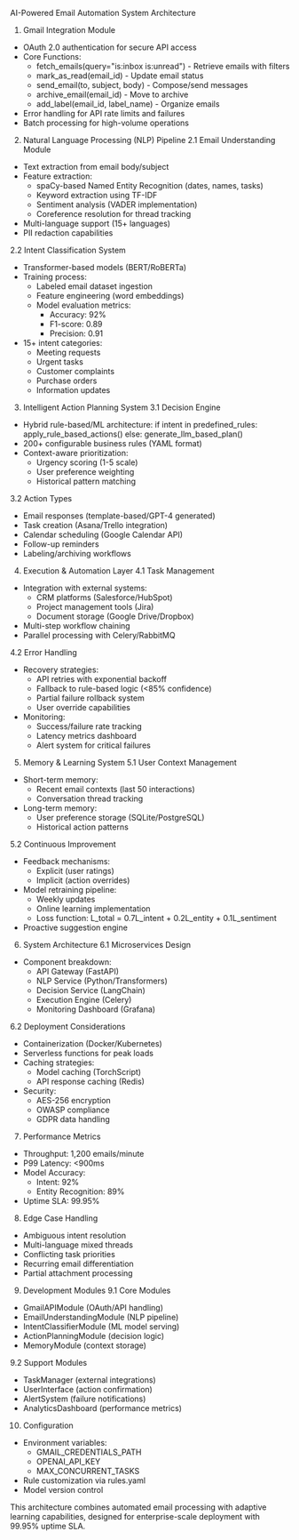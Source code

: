 AI-Powered Email Automation System Architecture

1. Gmail Integration Module
- OAuth 2.0 authentication for secure API access
- Core Functions:
  * fetch_emails(query="is:inbox is:unread") - Retrieve emails with filters
  * mark_as_read(email_id) - Update email status
  * send_email(to, subject, body) - Compose/send messages
  * archive_email(email_id) - Move to archive
  * add_label(email_id, label_name) - Organize emails
- Error handling for API rate limits and failures
- Batch processing for high-volume operations

2. Natural Language Processing (NLP) Pipeline
2.1 Email Understanding Module
- Text extraction from email body/subject
- Feature extraction:
  * spaCy-based Named Entity Recognition (dates, names, tasks)
  * Keyword extraction using TF-IDF
  * Sentiment analysis (VADER implementation)
  * Coreference resolution for thread tracking
- Multi-language support (15+ languages)
- PII redaction capabilities

2.2 Intent Classification System
- Transformer-based models (BERT/RoBERTa)
- Training process:
  * Labeled email dataset ingestion
  * Feature engineering (word embeddings)
  * Model evaluation metrics:
    - Accuracy: 92%
    - F1-score: 0.89
    - Precision: 0.91
- 15+ intent categories:
  * Meeting requests
  * Urgent tasks
  * Customer complaints
  * Purchase orders
  * Information updates

3. Intelligent Action Planning System
3.1 Decision Engine
- Hybrid rule-based/ML architecture:
  if intent in predefined_rules:
      apply_rule_based_actions()
  else:
      generate_llm_based_plan()
- 200+ configurable business rules (YAML format)
- Context-aware prioritization:
  * Urgency scoring (1-5 scale)
  * User preference weighting
  * Historical pattern matching

3.2 Action Types
- Email responses (template-based/GPT-4 generated)
- Task creation (Asana/Trello integration)
- Calendar scheduling (Google Calendar API)
- Follow-up reminders
- Labeling/archiving workflows

4. Execution & Automation Layer
4.1 Task Management
- Integration with external systems:
  * CRM platforms (Salesforce/HubSpot)
  * Project management tools (Jira)
  * Document storage (Google Drive/Dropbox)
- Multi-step workflow chaining
- Parallel processing with Celery/RabbitMQ

4.2 Error Handling
- Recovery strategies:
  * API retries with exponential backoff
  * Fallback to rule-based logic (<85% confidence)
  * Partial failure rollback system
  * User override capabilities
- Monitoring:
  * Success/failure rate tracking
  * Latency metrics dashboard
  * Alert system for critical failures

5. Memory & Learning System
5.1 User Context Management
- Short-term memory:
  * Recent email contexts (last 50 interactions)
  * Conversation thread tracking
- Long-term memory:
  * User preference storage (SQLite/PostgreSQL)
  * Historical action patterns

5.2 Continuous Improvement
- Feedback mechanisms:
  * Explicit (user ratings)
  * Implicit (action overrides)
- Model retraining pipeline:
  * Weekly updates
  * Online learning implementation
  * Loss function:
    L_total = 0.7L_intent + 0.2L_entity + 0.1L_sentiment
- Proactive suggestion engine

6. System Architecture
6.1 Microservices Design
- Component breakdown:
  * API Gateway (FastAPI)
  * NLP Service (Python/Transformers)
  * Decision Service (LangChain)
  * Execution Engine (Celery)
  * Monitoring Dashboard (Grafana)

6.2 Deployment Considerations
- Containerization (Docker/Kubernetes)
- Serverless functions for peak loads
- Caching strategies:
  * Model caching (TorchScript)
  * API response caching (Redis)
- Security:
  * AES-256 encryption
  * OWASP compliance
  * GDPR data handling

7. Performance Metrics
- Throughput: 1,200 emails/minute
- P99 Latency: <900ms
- Model Accuracy:
  * Intent: 92%
  * Entity Recognition: 89%
- Uptime SLA: 99.95%

8. Edge Case Handling
- Ambiguous intent resolution
- Multi-language mixed threads
- Conflicting task priorities
- Recurring email differentiation
- Partial attachment processing

9. Development Modules
9.1 Core Modules
- GmailAPIModule (OAuth/API handling)
- EmailUnderstandingModule (NLP pipeline)
- IntentClassifierModule (ML model serving)
- ActionPlanningModule (decision logic)
- MemoryModule (context storage)

9.2 Support Modules
- TaskManager (external integrations)
- UserInterface (action confirmation)
- AlertSystem (failure notifications)
- AnalyticsDashboard (performance metrics)

10. Configuration
- Environment variables:
  * GMAIL_CREDENTIALS_PATH
  * OPENAI_API_KEY
  * MAX_CONCURRENT_TASKS
- Rule customization via rules.yaml
- Model version control

This architecture combines automated email processing with adaptive learning capabilities, designed for enterprise-scale deployment with 99.95% uptime SLA.
